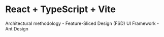 # React + TypeScript + Vite
Architectural methodology - Feature-Sliced ​​Design (FSD) 
UI Framework - Ant Design

